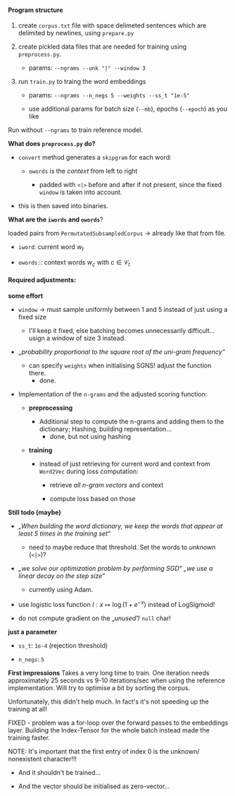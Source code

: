 #### Program structure

1. create `corpus.txt` file with space delimeted sentences which are delimited by newlines, using `prepare.py`

2. create pickled data files that are needed for training using `preprocess.py`.
   
   - params: `--ngrams --unk "|" --window 3`

3. run `train.py` to traing the word embeddings
   
   - params: `--ngrams --n_negs 5 --weights --ss_t "1e-5"`
   
   - use additional params for batch size (`--mb`), epochs (`--epoch`)  as you like

Run without `--ngrams` to train reference model.

**What does `preprocess.py` do?**

- `convert` method generates a `skipgram` for each word:
  
  - `owords` is the _context_ from left to right
    
    - padded with `<|>` before and after if not present, since the fixed `window` is taken into account.

- this is then saved into binaries.

**What are the `iwords` and `owords`**?

loaded pairs from `PermutatedSubsampledCorpus` -> already like that from file.

- `iword`: current word $w_t$

- `owords:`: context words $w_c$ with $c \in \mathcal{C}_t$ 

#### Required adjustments:

**some effort**

- `window` -> must sample uniformly between 1 and 5 instead of just using a fixed size
  
  - I'll keep it fixed, else batching becomes unnecessarily difficult... usign a window of size 3 instead.

- _„probability proportional to the square root of the uni-gram frequency”_
  
  - can specify `weights` when initialising SGNS! adjust the function there.
    - done.

- Implementation of the `n-grams` and the adjusted scoring function:
  
  - **preprocessing**
    
    - Additional step to compute the n-grams and adding them to the dictionary; Hashing, building representation...
      - done, but not using hashing
  
  - **training**
    
    - instead of just retrieving for current word and context from `Word2Vec` during loss computation:
      
      - retrieve _all n-gram vectors_ and context
      
      - compute loss based on those

**Still todo (maybe)**

- _„When building the word dictionary, we keep the words that appear at least 5 times in the training set“_ 
  
  - need to maybe reduce that threshold. Set the words to _unknown_ (`<|>`)?

- _„we solve our optimization problem by performing SGD“_ *„we use a linear decay on the step size”*
  
  - currently using Adam. 

- use logistic loss function $l:x ↦ \log(1+e^{-x})$ instead of LogSigmoid!

- do not compute gradient on the „_unused_”/ `null` char!

**just a parameter**

- `ss_t`: `1e-4` (rejection threshold)

- `n_negs`: `5`

**First impressions** 
Takes a very long time to train. One iteration needs approximately 25 seconds vs 9-10 iterations/sec
when using the reference implementation. Will try to optimise a bit by sorting the corpus.

Unfortunately, this didn't help much. In fact's it's not speeding up the training at all!

FIXED - problem was a for-loop over the forward passes to the embeddings layer. Building the Index-Tensor for the whole batch instead made the training faster.

NOTE: It's important that the first entry of index 0 is the unknown/ nonexistent character!!! 

- And it shouldn't be trained...

- And the vector should be initialised as zero-vector...
